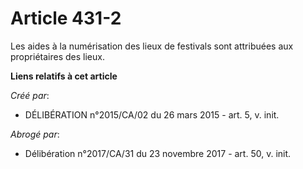 # Article 431-2

Les aides à la numérisation des lieux de festivals sont attribuées aux propriétaires des lieux.

**Liens relatifs à cet article**

_Créé par_:

  - DÉLIBÉRATION n°2015/CA/02 du 26 mars 2015 - art. 5, v. init.

_Abrogé par_:

  - Délibération n°2017/CA/31 du 23 novembre 2017 - art. 50, v. init.
